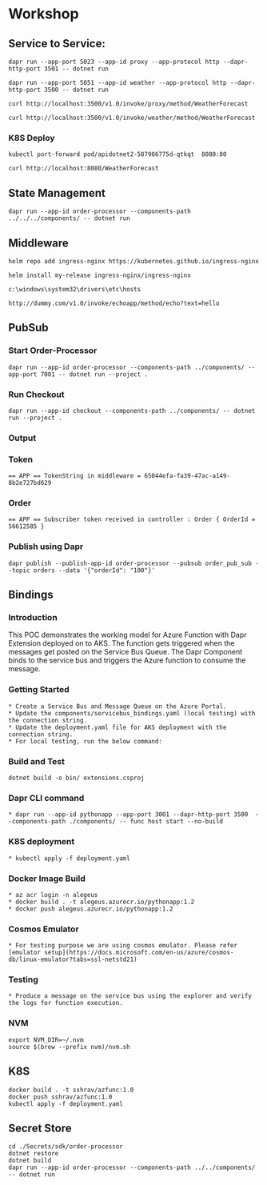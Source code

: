 # Workshop

## Service to Service:

    dapr run --app-port 5023 --app-id proxy --app-protocol http --dapr-http-port 3501 -- dotnet run

    dapr run --app-port 5051 --app-id weather --app-protocol http --dapr-http-port 3500 -- dotnet run

    curl http://localhost:3500/v1.0/invoke/proxy/method/WeatherForecast

    curl http://localhost:3500/v1.0/invoke/weather/method/WeatherForecast

### K8S Deploy

    kubectl port-forward pod/apidotnet2-587986775d-qtkqt  8080:80

    curl http://localhost:8080/WeatherForecast

## State Management

    dapr run --app-id order-processor --components-path ../../../components/ -- dotnet run

## Middleware

    helm repo add ingress-nginx https://kubernetes.github.io/ingress-nginx

    helm install my-release ingress-nginx/ingress-nginx   

    c:\windows\system32\drivers\etc\hosts

    http://dummy.com/v1.0/invoke/echoapp/method/echo?text=hello


## PubSub

### Start Order-Processor 
    dapr run --app-id order-processor --components-path ../components/ --app-port 7001 -- dotnet run --project .

### Run Checkout

    dapr run --app-id checkout --components-path ../components/ -- dotnet run --project .

### Output

### Token

    == APP == TokenString in middleware = 65044efa-fa39-47ac-a149-8b2e727bd629

### Order

    == APP == Subscriber token received in controller : Order { OrderId = 56612585 }

### Publish using Dapr
    dapr publish --publish-app-id order-processor --pubsub order_pub_sub --topic orders --data '{"orderId": "100"}'

## Bindings

### Introduction 

This POC demonstrates the working model for Azure Function with Dapr Extension deployed on to AKS. The function gets triggered when the messages get posted on the Service Bus Queue. The Dapr Component binds to the service bus and triggers the Azure function to consume the message. 

### Getting Started

    * Create a Service Bus and Message Queue on the Azure Portal.
    * Update the components/servicebus_bindings.yaml (local testing) with the connection string.
    * Update the deployment.yaml file for AKS deployment with the connection string.
    * For local testing, run the below command:

### Build and Test

    dotnet build -o bin/ extensions.csproj

### Dapr CLI command
    * dapr run --app-id pythonapp --app-port 3001 --dapr-http-port 3500  --components-path ./components/ -- func host start --no-build

### K8S deployment

    * kubectl apply -f deployment.yaml

### Docker Image Build
    * az acr login -n alegeus
    * docker build . -t alegeus.azurecr.io/pythonapp:1.2
    * docker push alegeus.azurecr.io/pythonapp:1.2    

### Cosmos Emulator
    * For testing purpose we are using cosmos emulator. Please refer [emulator setup](https://docs.microsoft.com/en-us/azure/cosmos-db/linux-emulator?tabs=ssl-netstd21)

### Testing

    * Produce a message on the service bus using the explorer and verify the logs for function execution.

### NVM 
    export NVM_DIR=~/.nvm
    source $(brew --prefix nvm)/nvm.sh

## K8S

    docker build . -t sshrav/azfunc:1.0
    docker push sshrav/azfunc:1.0
    kubectl apply -f deployment.yaml

## Secret Store

    cd ./Secrets/sdk/order-processor
    dotnet restore
    dotnet build
    dapr run --app-id order-processor --components-path ../../components/ -- dotnet run

